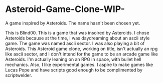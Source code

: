 # Asteroid-Game-Clone-WIP-
A game inspired by Asteroids. The name hasn't been chosen yet.


This is Blind00. This is a game that was insoired by Asteroids. I chose Asteroids because at the time, I was daydreaming about an ascii style game. The game was named ascii sector. I was also playing a bit of Asteroids. This Asteroid game clone, working on title, isn't actually an rpg like ascii sector, and I don't intend for the game to be an arcade game like Asteroids. I'm actually leaning on an RPG in space, with bullet hell mechanics. Also, I  like experimental games. I aspire to make games like Lucas Pope and have scripts good enough to be complimented by scriptwelder. 
